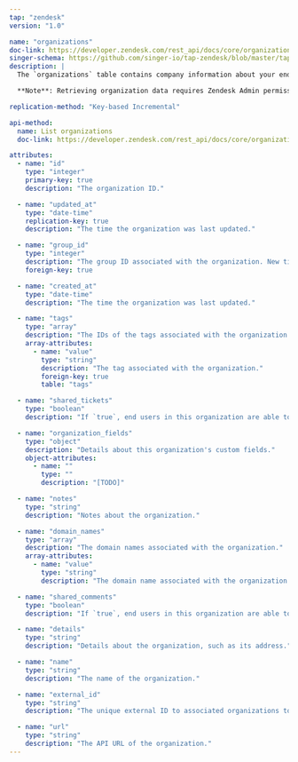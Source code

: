 ```yaml
---
tap: "zendesk"
version: "1.0"

name: "organizations"
doc-link: https://developer.zendesk.com/rest_api/docs/core/organizations
singer-schema: https://github.com/singer-io/tap-zendesk/blob/master/tap_zendesk/schemas/organizations.json
description: |
  The `organizations` table contains company information about your end-users.

  **Note**: Retrieving organization data requires Zendesk Admin permissions.

replication-method: "Key-based Incremental"

api-method:
  name: List organizations 
  doc-link: https://developer.zendesk.com/rest_api/docs/core/organizations#list-organizations

attributes:
  - name: "id"
    type: "integer"
    primary-key: true
    description: "The organization ID."

  - name: "updated_at"
    type: "date-time"
    replication-key: true
    description: "The time the organization was last updated."

  - name: "group_id"
    type: "integer"
    description: "The group ID associated with the organization. New tickets from users in this organization are automatically put in this group."
    foreign-key: true

  - name: "created_at"
    type: "date-time"
    description: "The time the organization was last updated."

  - name: "tags"
    type: "array"
    description: "The IDs of the tags associated with the organization."
    array-attributes:
      - name: "value"
        type: "string"
        description: "The tag associated with the organization."
        foreign-key: true
        table: "tags"

  - name: "shared_tickets"
    type: "boolean"
    description: "If `true`, end users in this organization are able to see each other's tickets."

  - name: "organization_fields"
    type: "object"
    description: "Details about this organization's custom fields."
    object-attributes:
      - name: ""
        type: ""
        description: "[TODO]"

  - name: "notes"
    type: "string"
    description: "Notes about the organization."

  - name: "domain_names"
    type: "array"
    description: "The domain names associated with the organization."
    array-attributes:
      - name: "value"
        type: "string"
        description: "The domain name associated with the organization."

  - name: "shared_comments"
    type: "boolean"
    description: "If `true`, end users in this organization are able to see each other's comments on tickets."

  - name: "details"
    type: "string"
    description: "Details about the organization, such as its address."

  - name: "name"
    type: "string"
    description: "The name of the organization."

  - name: "external_id"
    type: "string"
    description: "The unique external ID to associated organizations to an external record."

  - name: "url"
    type: "string"
    description: "The API URL of the organization."
---
```

